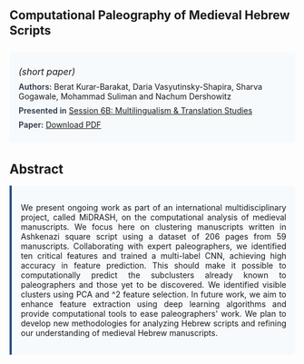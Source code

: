 
<style>    
    h2 {
        margin-top: 0;
        margin-bottom: 1.5rem;
        line-height: 1.3;
    }
    
    h3 {
        margin-top: 2rem;
        margin-bottom: 1rem;
        font-size: 1.4rem;
        font-weight:bold;
    }
    
    .metadata {
        background-color: #f7fafc;
        padding: 1rem;
        border-radius: 6px;
        margin-bottom: 2rem;
    }
    
    .metadata p {
        margin: 0.5rem 0;
    }
    
    .abstract {
        text-align: justify;
        padding: 1rem;
        background-color: #f7fafc;
        border-left: 4px solid #2c5282;
        border-radius: 0 6px 6px 0;
    }
    
    strong {
        color: #2d3748;
        font-weight: 600;
    }
</style>
<main role="main">
<h2>Computational Paleography of Medieval Hebrew Scripts</h2>

<section class="metadata">
<p style='font-size:1rem'><i>(short paper)</i></p>
<p><strong>Authors:</strong> Berat Kurar-Barakat, Daria Vasyutinsky-Shapira, Sharva Gogawale, Mohammad Suliman and Nachum Dershowitz</p>
<p><strong>Presented in</strong> <a href="/programme/#session6B">Session 6B: Multilingualism & Translation Studies</a></p>
<p><strong>Paper:</strong> <a href="https://ceur-ws.org/Vol-3558/paper42.pdf">Download PDF</a></p>
</section>

<section>
<h3>Abstract</h3>
<div class="abstract">
<p>We present ongoing work as part of an international multidisciplinary project, called MiDRASH, on the computational analysis of medieval manuscripts. We focus here on clustering manuscripts written in Ashkenazi square script using a dataset of 206 pages from 59 manuscripts. Collaborating with expert paleographers, we identified ten critical features and trained a multi-label CNN, achieving high accuracy in feature prediction. This should make it possible to computationally predict the subclusters already known to paleographers and those yet to be discovered. We identified visible clusters using PCA and  ^2  feature selection. In future work, we aim to enhance feature extraction using deep learning algorithms and provide computational tools to ease paleographers' work. We plan to develop new methodologies for analyzing Hebrew scripts and refining our understanding of medieval Hebrew manuscripts.</p>
</div>
</section>
</main>